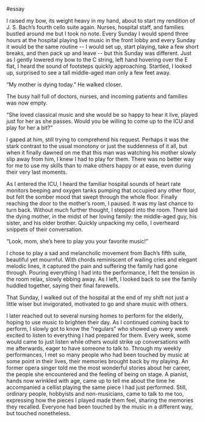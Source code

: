 #essay 

I raised my bow, its weight heavy in my hand, about to start my rendition of J. S. Bach’s fourth cello suite again. Nurses, hospital staff, and families bustled around me but I took no note. Every Sunday I would spend three hours at the hospital playing live music in the front lobby and every Sunday it would be the same routine -- I would set up, start playing, take a few short breaks, and then pack up and leave -- but this Sunday was different. Just as I gently lowered my bow to the C string, left hand hovering over the E flat, I heard the sound of footsteps quickly approaching. Startled, I looked up, surprised to see a tall middle-aged man only a few feet away. 

“My mother is dying today.” He walked closer. 

The busy hall full of doctors, nurses, and incoming patients and families was now empty. 

“She loved classical music and she would be so happy to hear it live, played just for her as she passes. Would you be willing to come up to the ICU and play for her a bit?”

I gaped at him, still trying to comprehend his request. Perhaps it was the stark contrast to the usual monotony or just the suddenness of it all, but when it finally dawned on me that this man was watching his mother slowly slip away from him, I knew I had to play for them. There was no better way for me to use my skills than to make others happy or at ease, even during their very last moments.

As I entered the ICU, I heard the familiar hospital sounds of heart rate monitors beeping and oxygen tanks pumping that occupied any other floor, but felt the somber mood that swept through the whole floor. Finally reaching the door to the mother’s room, I paused. It was my last chance to turn back. Without much further thought, I stepped into the room. There laid the dying mother, in the midst of her loving family: the middle-aged guy, his sister, and his older brother. Quickly unpacking my cello, I overheard snippets of their conversation.

“Look, mom, she’s here to play you your favorite music!” 

I chose to play a sad and melancholic movement from Bach’s fifth suite, beautiful yet mournful. With chords reminiscent of wailing cries and elegant melodic lines, it captured the pain and suffering the family had gone through. Pouring everything I had into the performance, I felt the tension in the room relax, slowly ebbing away. As I left, I looked back to see the family huddled together, saying their final farewells.

That Sunday, I walked out of the hospital at the end of my shift not just a little wiser but invigorated, motivated to go and share music with others.

I later reached out to several nursing homes to perform for the elderly, hoping to use music to brighten their day. As I continued coming back to perform, I slowly got to know the “regulars” who showed up every week excited to listen to everything I had prepared for them. Every week, some would came to just listen while others would strike up conversations with me afterwards, eager to have someone to talk to. Through my weekly performances, I met so many people who had been touched by music at some point in their lives, their memories brought back by my playing. An former opera singer told me the most wonderful stories about her career, the people she encountered and the feeling of being on stage. A pianist, hands now wrinkled with age, came up to tell me about the time he accompanied a cellist playing the same piece I had just performed. Still, ordinary people, hobbyists and non-musicians, came to talk to me too, expressing how the pieces I played made them feel, sharing the memories they recalled. Everyone had been touched by the music in a different way, but touched nonetheless.